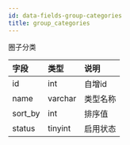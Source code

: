 ```yaml
---
id: data-fields-group-categories
title: group_categories
---
```


圈子分类

| 字段 | 类型 | 说明 |
| :- | :- | :- |
| id | int | 自增id |
| name | varchar | 类型名称 |
| sort_by | int | 排序值 |
| status | tinyint | 启用状态 |
